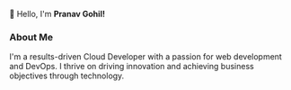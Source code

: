 👋 Hello, I'm **Pranav Gohil!**

### **About Me**

I'm a results-driven Cloud Developer with a passion for web development and DevOps. I thrive on driving innovation and achieving business objectives through technology.
